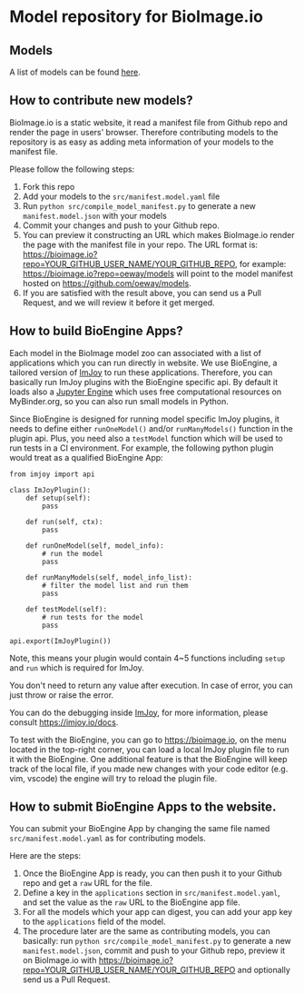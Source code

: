 # Model repository for BioImage.io


## Models

A list of models can be found [here](./src/models.yaml).

## How to contribute new models?

BioImage.io is a static website, it read a manifest file from Github repo and render the page in users' browser. Therefore contributing models to the repository is as easy as adding meta information of your models to the manifest file.

Please follow the following steps:

 1. Fork this repo
 1. Add your models to the `src/manifest.model.yaml` file
 1. Run `python src/compile_model_manifest.py` to generate a new `manifest.model.json` with your models
 1. Commit your changes and push to your Github repo.
 1. You can preview it constructing an URL which makes BioImage.io render the page with the manifest file in your repo. The URL format is: https://bioimage.io?repo=YOUR_GITHUB_USER_NAME/YOUR_GITHUB_REPO, for example: https://bioimage.io?repo=oeway/models will point to the model manifest hosted on https://github.com/oeway/models.
 1. If you are satisfied with the result above, you can send us a Pull Request, and we will review it before it get merged.

 ## How to build BioEngine Apps?
 
 Each model in the BioImage model zoo can associated with a list of applications which you can run directly in website. We use BioEngine, a tailored version of [ImJoy](https://imjoy.io) to run these applications. Therefore, you can basically run ImJoy plugins with the BioEngine specific api. By default it loads also a [Jupyter Engine](https://github.com/imjoy-team/jupyter-engine-manager) which uses free computational resources on MyBinder.org, so you can also run small models in Python. 

Since BioEngine is designed for running model specific ImJoy plugins, it needs to define either `runOneModel()` and/or `runManyModels()` function in the plugin api. Plus, you need also a `testModel` function which will be used to run tests in a CI environment. For example, the following python plugin would treat as a qualified BioEngine App:

```
from imjoy import api

class ImJoyPlugin():
    def setup(self):
        pass

    def run(self, ctx):
        pass

    def runOneModel(self, model_info):
        # run the model
        pass

    def runManyModels(self, model_info_list):
        # filter the model list and run them
        pass
    
    def testModel(self):
        # run tests for the model
        pass

api.export(ImJoyPlugin())
```

Note, this means your plugin would contain 4~5 functions including `setup` and `run` which is required for ImJoy.

You don't need to return any value after execution. In case of error, you can just throw or raise the error.

You can do the debugging inside [ImJoy](https://imjoy.io), for more information, please consult https://imjoy.io/docs.

To test with the BioEngine, you can go to https://bioimage.io, on the menu located in the top-right corner, you can load a local ImJoy plugin file to run it with the BioEngine. One additional feature is that the BioEngine will keep track of the local file, if you made new changes with your code editor (e.g. vim, vscode) the engine will try to reload the plugin file. 

## How to submit BioEngine Apps to the website.

You can submit your BioEngine App by changing the same file named `src/manifest.model.yaml` as for contributing models.

Here are the steps:
 1. Once the BioEngine App is ready, you can then push it to your Github repo and get a `raw` URL for the file.
 1. Define a key in the `applications` section in `src/manifest.model.yaml`, and set the value as the `raw` URL to the BioEngine app file.
 1. For all the models which your app can digest, you can add your app key to the `applications` field of the model.
 1. The procedure later are the same as contributing models, you can basically: run `python src/compile_model_manifest.py` to generate a new `manifest.model.json`, commit and push to your Github repo, preview it on BioImage.io with https://bioimage.io?repo=YOUR_GITHUB_USER_NAME/YOUR_GITHUB_REPO and optionally send us a Pull Request.




